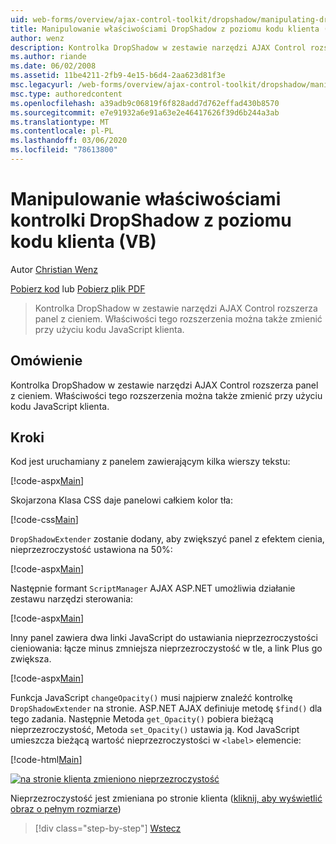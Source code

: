 ```yaml
---
uid: web-forms/overview/ajax-control-toolkit/dropshadow/manipulating-dropshadow-properties-from-client-code-vb
title: Manipulowanie właściwościami DropShadow z poziomu kodu klienta (VB) | Microsoft Docs
author: wenz
description: Kontrolka DropShadow w zestawie narzędzi AJAX Control rozszerza panel z cieniem. Właściwości tego rozszerzenia można także zmienić za pomocą JavaScrip klienta...
ms.author: riande
ms.date: 06/02/2008
ms.assetid: 11be4211-2fb9-4e15-b6d4-2aa623d81f3e
msc.legacyurl: /web-forms/overview/ajax-control-toolkit/dropshadow/manipulating-dropshadow-properties-from-client-code-vb
msc.type: authoredcontent
ms.openlocfilehash: a39adb9c06819f6f828add7d762effad430b8570
ms.sourcegitcommit: e7e91932a6e91a63e2e46417626f39d6b244a3ab
ms.translationtype: MT
ms.contentlocale: pl-PL
ms.lasthandoff: 03/06/2020
ms.locfileid: "78613800"
---
```

# <a name="manipulating-dropshadow-properties-from-client-code-vb"></a>Manipulowanie właściwościami kontrolki DropShadow z poziomu kodu klienta (VB)

Autor [Christian Wenz](https://github.com/wenz)

[Pobierz kod](https://download.microsoft.com/download/5/1/6/51652a81-500b-4f6b-88d3-617103e7941e/DropShadow2.vb.zip) lub [Pobierz plik PDF](https://download.microsoft.com/download/b/6/a/b6ae89ee-df69-4c87-9bfb-ad1eb2b23373/dropshadow2VB.pdf)

> Kontrolka DropShadow w zestawie narzędzi AJAX Control rozszerza panel z cieniem. Właściwości tego rozszerzenia można także zmienić przy użyciu kodu JavaScript klienta.

## <a name="overview"></a>Omówienie

Kontrolka DropShadow w zestawie narzędzi AJAX Control rozszerza panel z cieniem. Właściwości tego rozszerzenia można także zmienić przy użyciu kodu JavaScript klienta.

## <a name="steps"></a>Kroki

Kod jest uruchamiany z panelem zawierającym kilka wierszy tekstu:

[!code-aspx[Main](manipulating-dropshadow-properties-from-client-code-vb/samples/sample1.aspx)]

Skojarzona Klasa CSS daje panelowi całkiem kolor tła:

[!code-css[Main](manipulating-dropshadow-properties-from-client-code-vb/samples/sample2.css)]

`DropShadowExtender` zostanie dodany, aby zwiększyć panel z efektem cienia, nieprzezroczystość ustawiona na 50%:

[!code-aspx[Main](manipulating-dropshadow-properties-from-client-code-vb/samples/sample3.aspx)]

Następnie formant `ScriptManager` AJAX ASP.NET umożliwia działanie zestawu narzędzi sterowania:

[!code-aspx[Main](manipulating-dropshadow-properties-from-client-code-vb/samples/sample4.aspx)]

Inny panel zawiera dwa linki JavaScript do ustawiania nieprzezroczystości cieniowania: łącze minus zmniejsza nieprzezroczystość w tle, a link Plus go zwiększa.

[!code-aspx[Main](manipulating-dropshadow-properties-from-client-code-vb/samples/sample5.aspx)]

Funkcja JavaScript `changeOpacity()` musi najpierw znaleźć kontrolkę `DropShadowExtender` na stronie. ASP.NET AJAX definiuje metodę `$find()` dla tego zadania. Następnie Metoda `get_Opacity()` pobiera bieżącą nieprzezroczystość, Metoda `set_Opacity()` ustawia ją. Kod JavaScript umieszcza bieżącą wartość nieprzezroczystości w `<label>` elemencie:

[!code-html[Main](manipulating-dropshadow-properties-from-client-code-vb/samples/sample6.html)]

[![na stronie klienta zmieniono nieprzezroczystość](manipulating-dropshadow-properties-from-client-code-vb/_static/image2.png)](manipulating-dropshadow-properties-from-client-code-vb/_static/image1.png)

Nieprzezroczystość jest zmieniana po stronie klienta ([kliknij, aby wyświetlić obraz o pełnym rozmiarze](manipulating-dropshadow-properties-from-client-code-vb/_static/image3.png))

> [!div class="step-by-step"]
> [Wstecz](adjusting-the-z-index-of-a-dropshadow-vb.md)

